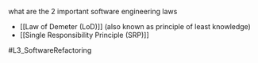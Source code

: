 what are the 2 important software engineering laws

- [[Law of Demeter (LoD)]] (also known as principle of least knowledge)
- [[Single Responsibility Principle (SRP)]]


#L3_SoftwareRefactoring 